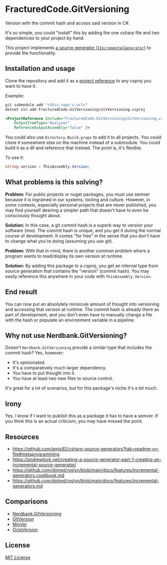 # FracturedCode.GitVersioning

Version with the commit hash and access said version in C#.

It's so simple, you could "install" this by adding the one csharp file and 
two dependencies to your project by hand.

This project implements [a source generator (`IIncrementalGenerator`)](https://github.com/dotnet/roslyn/blob/main/docs/features/incremental-generators.md) to 
provide the functionality.

## Installation and usage

Clone the repository and add it as a [project reference](https://learn.microsoft.com/en-us/dotnet/core/tools/dotnet-add-reference) to any csproj you 
want to have it.

Example:
```Bash
git submodule add "<this-repo's-url>"
dotnet sln add FracturedCode.GitVersioning\GitVersioning.csproj
```
```xml
<ProjectReference Include="FracturedCode.GitVersioning\GitVersioning.csproj"
    OutputItemType="Analyzer"
    ReferenceOutputAssembly="false" />
```

You could also use `Directory.Build.props` to add it to all 
projects. You could clone it somewhere else on the machine instead of a 
submodule. You could build it as a dll and reference that instead. The point 
is, it's flexible.

To use it:

```csharp
string version = ThisAssembly.Version;
```

## What problems is this solving?

**Problem:** For public projects or nuget packages, you must use semver because 
it is 
ingrained in our systems, tooling and culture. However, in some contexts, 
especially personal projects that are never published, you may find yourself 
desiring a 
simpler path that doesn't have to even be consciously thought about.

**Solution:** In this case, a git commit hash is a superb way to version your 
software (imo). The 
commit hash is unique, and you get it during the normal course of 
development. It comes "for free" in the sense that you don't have to change 
what you're doing (assuming you use git).

**Problem:** With that in mind, there is another common problem where a program 
wants to read/display its own version at runtime.

**Solution:** By adding this package to a csproj, you get an internal type 
from source generation that contains the "version" (commit hash). You may 
easily reference this anywhere in your code with `ThisAssembly.Version`.

## End result

You can now put an absolutely miniscule amount of thought into versioning 
and accessing that version at runtime. 
The commit hash is already there as part of development, and you don't even have
to manually change a file with the hash or populate an environment variable 
in a pipeline.

## Why not use Nerdbank.GitVersioning?

Doesn't `Nerdbank.GitVersioning` provide a similar type that includes the 
commit hash? Yes, however:

- It's opinionated.
- It's a comparatively much larger dependency.
- You have to put thought into it.
- You have at least two new files to source control.

It's great for a lot of scenarios, but for this package's niche it's 
a bit much.

## Irony

Yes, I know if I want to publish this as a package it has to have a semver. If 
you think this is an actual criticism, you may have missed the point.

## Resources
- https://github.com/amis92/csharp-source-generators?tab=readme-ov-file#metaprogramming
- https://andrewlock.net/creating-a-source-generator-part-1-creating-an-incremental-source-generator/
- https://github.com/dotnet/roslyn/blob/main/docs/features/incremental-generators.cookbook.md
- https://github.com/dotnet/roslyn/blob/main/docs/features/incremental-generators.md

## Comparisons
- [Nerdbank.GitVersioning](https://github.com/dotnet/Nerdbank.GitVersioning)
- [GitVersion](https://gitversion.net/)
- [MinVer](https://github.com/adamralph/minver)
- [OctoVersion](https://github.com/OctopusDeploy/OctoVersion)

## License

[MIT License](./LICENSE)